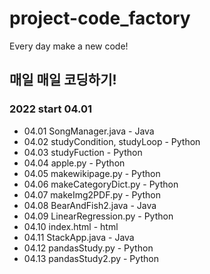# project-code_factory
Every day make a new code!
## 매일 매일 코딩하기!
### 2022 start 04.01
- 04.01 SongManager.java - Java
- 04.02 studyCondition, studyLoop - Python
- 04.03 studyFuction - Python
- 04.04 apple.py - Python
- 04.05 makewikipage.py - Python
- 04.06 makeCategoryDict.py - Python
- 04.07 makeImg2PDF.py - Python
- 04.08 BearAndFish2.java - Java
- 04.09 LinearRegression.py - Python
- 04.10 index.html - html
- 04.11 StackApp.java - Java
- 04.12 pandasStudy.py - Python
- 04.13 pandasStudy2.py - Python

